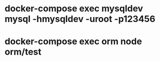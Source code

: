 
# docker-compose exec mysqldev mysql -hmysqldev -uroot -p123456

# docker-compose exec orm node orm/test
